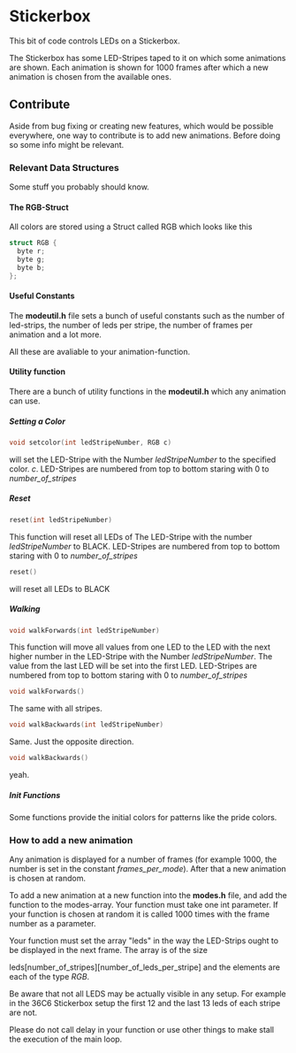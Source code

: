 # Stickerbox

This bit of code controls LEDs on a Stickerbox.

The Stickerbox has some LED-Stripes taped to it on which some animations are
shown. Each animation is shown for 1000 frames after which a new animation is chosen from the available ones.

## Contribute

Aside from bug fixing or creating new features, which would be possible everywhere,
one way to contribute is to add new animations. Before doing so some info might
be relevant.

### Relevant Data Structures

Some stuff you probably should know.

#### The RGB-Struct
All colors are stored using a Struct called RGB which looks like this

```c++
struct RGB {
  byte r;
  byte g;
  byte b;
};
```

#### Useful Constants

The **modeutil.h** file sets a bunch of useful constants such as the number of
led-strips, the number of leds per stripe, the number of frames per animation
and a lot more.

All these are avaliable to your animation-function.

#### Utility function

There are a bunch of utility functions in the **modeutil.h** which any animation
can use.

##### Setting a Color
```c++
void setcolor(int ledStripeNumber, RGB c)
```
will set the LED-Stripe with the Number *ledStripeNumber* to the specified color.  *c*. LED-Stripes are numbered from top to bottom staring with 0 to *number_of_stripes*

##### Reset
```c++
reset(int ledStripeNumber)
```
This function will reset all LEDs of The LED-Stripe with the number *ledStripeNumber* to BLACK. LED-Stripes are numbered from top to bottom staring with 0 to *number_of_stripes*

```c++
reset()
```
will reset all LEDs to BLACK

##### Walking
```c++
void walkForwards(int ledStripeNumber)
```
This function will move all values from one LED to the LED with the next higher number in the LED-Stripe with the Number *ledStripeNumber*. The value from the last LED will be set into the first LED. LED-Stripes are numbered from top to bottom staring with 0 to *number_of_stripes*
```c++
void walkForwards()
```
The same with all stripes.
```c++
void walkBackwards(int ledStripeNumber)
```
Same. Just the opposite direction.
```c++
void walkBackwards()
```
yeah.
##### Init Functions
Some functions provide the initial colors for patterns like the pride colors.

### How to add a new animation

Any animation is displayed for a number of frames (for example 1000, the number is set in the constant *frames_per_mode*). After that a new animation is
chosen at random.

To add a new animation at a new function into the **modes.h** file, and add the
function to the modes-array. Your function must take one int parameter. If
your function is chosen at random it is called 1000 times with the frame
number as a parameter.

Your function must set the array "leds" in the way the LED-Strips ought to be
displayed in the next frame. The array is of the size

leds[number_of_stripes][number_of_leds_per_stripe] and the elements are each of
the type *RGB*.

Be aware that not all LEDS may be actually visible in any setup. For example in the 36C6 Stickerbox setup the first 12 and the last 13
leds of each stripe are not.

Please do not call delay in your function or use other things to make stall the execution of the main loop.
